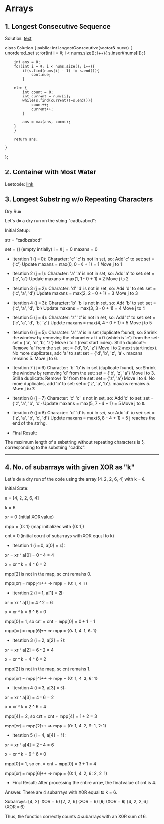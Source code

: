 # Arrays

## 1. Longest Consecutive Sequence

Solution: [text](https://www.youtube.com/watch?v=CBFn7zWMOBQ)

class Solution {
public:
    int longestConsecutive(vector<int>& nums) {
        unordered_set<int> s;
        for(int i = 0; i < nums.size(); i++){
            s.insert(nums[i]);
        }

        int ans = 0;
        for(int i = 0; i < nums.size(); i++){
            if(s.find(nums[i] - 1) != s.end()){
                continue;
            }

        else {
            int count = 0;
            int current = nums[i];
            while(s.find(current)!=s.end()){
                count++;
                current++;
            }

            ans = max(ans, count);
        }
        }

        return ans;

    }
};

## 2. Container with Most Water

Leetcode: [link](https://leetcode.com/problems/container-with-most-water/)



## 3. Longest Substring w/o Repeating Characters

Dry Run 

Let's do a dry run on the string "cadbzabcd":

Initial Setup:

str = "cadbzabcd"

set = {} (empty initially)
i = 0
j = 0
maxans = 0

- Iteration 1 (j = 0):
Character: 'c'
'c' is not in set, so:
Add 'c' to set: set = {'c'}
Update maxans = max(0, 0 - 0 + 1) = 1
Move j to 1

- Iteration 2 (j = 1):
Character: 'a'
'a' is not in set, so:
Add 'a' to set: set = {'c', 'a'}
Update maxans = max(1, 1 - 0 + 1) = 2
Move j to 2

- Iteration 3 (j = 2):
Character: 'd'
'd' is not in set, so:
Add 'd' to set: set = {'c', 'a', 'd'}
Update maxans = max(2, 2 - 0 + 1) = 3
Move j to 3

- Iteration 4 (j = 3):
Character: 'b'
'b' is not in set, so:
Add 'b' to set: set = {'c', 'a', 'd', 'b'}
Update maxans = max(3, 3 - 0 + 1) = 4
Move j to 4

- Iteration 5 (j = 4):
Character: 'z'
'z' is not in set, so:
Add 'z' to set: set = {'c', 'a', 'd', 'b', 'z'}
Update maxans = max(4, 4 - 0 + 1) = 5
Move j to 5

- Iteration 6 (j = 5):
Character: 'a'
'a' is in set (duplicate found), so:
Shrink the window by removing the character at i = 0 (which is 'c') from the set: set = {'a', 'd', 'b', 'z'}
Move i to 1 (next start index).
Still a duplicate: Remove 'a' from the set: set = {'d', 'b', 'z'}
Move i to 2 (next start index).
No more duplicates, add 'a' to set: set = {'d', 'b', 'z', 'a'}.
maxans remains 5.
Move j to 6.

- Iteration 7 (j = 6)
Character: 'b'
'b' is in set (duplicate found), so:
Shrink the window by removing 'd' from the set: set = {'b', 'z', 'a'}
Move i to 3.
Still a duplicate: Remove 'b' from the set: set = {'z', 'a'}
Move i to 4.
No more duplicates, add 'b' to set: set = {'z', 'a', 'b'}.
maxans remains 5.
Move j to 7.

- Iteration 8 (j = 7)
Character: 'c'
'c' is not in set, so:
Add 'c' to set: set = {'z', 'a', 'b', 'c'}
Update maxans = max(5, 7 - 4 + 1) = 5
Move j to 8.

- Iteration 9 (j = 8)
Character: 'd'
'd' is not in set, so:
Add 'd' to set: set = {'z', 'a', 'b', 'c', 'd'}
Update maxans = max(5, 8 - 4 + 1) = 5
j reaches the end of the string.

- Final Result:

The maximum length of a substring without repeating characters is 5, corresponding to the substring "cadbz".

---

## 4. No. of subarrays with given XOR as "k"

Let's do a dry run of the code using the array [4, 2, 2, 6, 4] with k = 6.

Initial State:

a = [4, 2, 2, 6, 4]

k = 6

xr = 0 (initial XOR value)

mpp = {0: 1} (map initialized with {0: 1})

cnt = 0 (initial count of subarrays with XOR equal to k)

- Iteration 1 (i = 0, a[0] = 4):

xr = xr ^ a[0] = 0 ^ 4 = 4

x = xr ^ k = 4 ^ 6 = 2

mpp[2] is not in the map, so cnt remains 0.

mpp[xr] = mpp[4]++ => mpp = {0: 1, 4: 1}


- Iteration 2 (i = 1, a[1] = 2):

xr = xr ^ a[1] = 4 ^ 2 = 6

x = xr ^ k = 6 ^ 6 = 0

mpp[0] = 1, so cnt = cnt + mpp[0] = 0 + 1 = 1

mpp[xr] = mpp[6]++ => mpp = {0: 1, 4: 1, 6: 1}

- Iteration 3 (i = 2, a[2] = 2):

xr = xr ^ a[2] = 6 ^ 2 = 4

x = xr ^ k = 4 ^ 6 = 2

mpp[2] is not in the map, so cnt remains 1.

mpp[xr] = mpp[4]++ => mpp = {0: 1, 4: 2, 6: 1}


- Iteration 4 (i = 3, a[3] = 6):

xr = xr ^ a[3] = 4 ^ 6 = 2

x = xr ^ k = 2 ^ 6 = 4

mpp[4] = 2, so cnt = cnt + mpp[4] = 1 + 2 = 3

mpp[xr] = mpp[2]++ => mpp = {0: 1, 4: 2, 6: 1, 2: 1}


- Iteration 5 (i = 4, a[4] = 4):

xr = xr ^ a[4] = 2 ^ 4 = 6

x = xr ^ k = 6 ^ 6 = 0

mpp[0] = 1, so cnt = cnt + mpp[0] = 3 + 1 = 4

mpp[xr] = mpp[6]++ => mpp = {0: 1, 4: 2, 6: 2, 2: 1}


- Final Result:
After processing the entire array, the final value of cnt is 4.

Answer: There are 4 subarrays with XOR equal to k = 6.

Subarrays:
[4, 2] (XOR = 6)
[2, 2, 6] (XOR = 6)
[6] (XOR = 6)
[4, 2, 2, 6] (XOR = 6)

Thus, the function correctly counts 4 subarrays with an XOR sum of 6.






